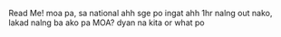 Read Me!
moa pa, sa national
ahh sge po ingat ahh 1hr nalng out nako, lakad nalng ba ako pa MOA? dyan na kita or what po
